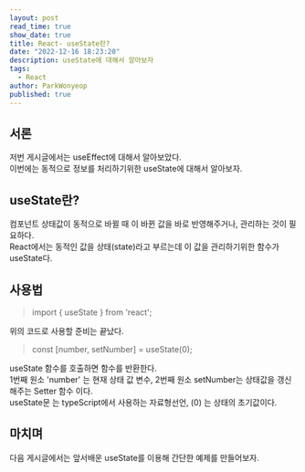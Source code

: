 ```yaml
---
layout: post
read_time: true
show_date: true
title: React- useState란?
date: "2022-12-16 18:23:20"
description: useState에 대해서 알아보자
tags:
  - React
author: ParkWonyeop
published: true
---
```


## 서론

저번 게시글에서는 useEffect에 대해서 알아보았다.  
이번에는 동적으로 정보를 처리하기위한 useState에 대해서 알아보자.  

## useState란?

컴포넌트 상태값이 동적으로 바뀔 때 이 바뀐 값을 바로 반영해주거나, 관리하는 것이 필요하다.  
React에서는 동적인 값을 상태(state)라고 부르는데 이 값을 관리하기위한 함수가 useState다.  

## 사용법

> import { useState } from 'react';  

위의 코드로 사용할 준비는 끝났다.  

> const [number, setNumber] = useState<number>(0);  

useState 함수를 호출하면 함수를 반환한다.  
1번째 원소 'number' 는 현재 상태 값 변수, 2번째 원소 setNumber는 상태값을 갱신해주는 Setter 함수 이다.  
useState문 <number>는 typeScript에서 사용하는 자료형선언, (0) 는 상태의 초기값이다.  

## 마치며

다음 게시글에서는 앞서배운 useState를 이용해 간단한 예제를 만들어보자.  
